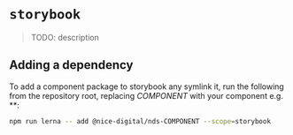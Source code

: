 # `storybook`

> TODO: description

## Adding a dependency

To add a component package to storybook any symlink it, run the following from the repository root, replacing *COMPONENT* with your component e.g. **:

```sh
npm run lerna -- add @nice-digital/nds-COMPONENT --scope=storybook
```
